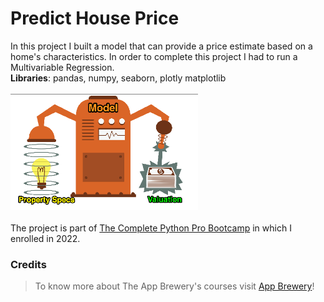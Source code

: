 # Predict House Price
In this project I built a model that can provide a price estimate based on a home's characteristics. 
In order to complete this project I had to run a Multivariable Regression.<br>
**Libraries**: pandas, numpy, seaborn, plotly matplotlib<br><br>
<img src="model.png" style="width:300px">
<br>
<br>The project is part of [The Complete Python Pro Bootcamp](https://www.udemy.com/course/100-days-of-code) in which I enrolled in 2022.<br>

### Credits
>To know more about The App Brewery's courses visit <a href="https://www.appbrewery.co/">App Brewery</a>!